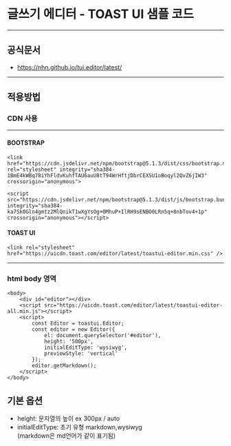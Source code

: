 # 글쓰기 에디터 - TOAST UI 샘플 코드
---------------------------------------
## 공식문서
- https://nhn.github.io/tui.editor/latest/
---------------------------------------
## 적용방법
### CDN 사용
---------------------------------------
#### BOOTSTRAP
```
<link href="https://cdn.jsdelivr.net/npm/bootstrap@5.1.3/dist/css/bootstrap.min.css" rel="stylesheet" integrity="sha384-1BmE4kWBq78iYhFldvKuhfTAU6auU8tT94WrHftjDbrCEXSU1oBoqyl2QvZ6jIW3" crossorigin="anonymous">
```

```
<script src="https://cdn.jsdelivr.net/npm/bootstrap@5.1.3/dist/js/bootstrap.bundle.min.js" integrity="sha384-ka7Sk0Gln4gmtz2MlQnikT1wXgYsOg+OMhuP+IlRH9sENBO0LRn5q+8nbTov4+1p" crossorigin="anonymous"></script>
```

#### TOAST UI
```
<link rel="stylesheet" href="https://uicdn.toast.com/editor/latest/toastui-editor.min.css" />
```

---------------------------------------

### html body 영역

```
<body>
    <div id="editor"></div>
    <script src="https://uicdn.toast.com/editor/latest/toastui-editor-all.min.js"></script>
    <script>
        const Editor = toastui.Editor;
        const editor = new Editor({
            el: document.querySelector('#editor'),
            height: '500px',
            initialEditType: 'wysiwyg',
            previewStyle: 'vertical'
        });
        editor.getMarkdown();
    </script>
</body>
```

## 기본 옵션
- height: 문자열의 높이 ex 300px / auto
- initialEditType: 초기 유형 markdown,wysiwyg   
(markdown은 md언어가 같이 표기됨)